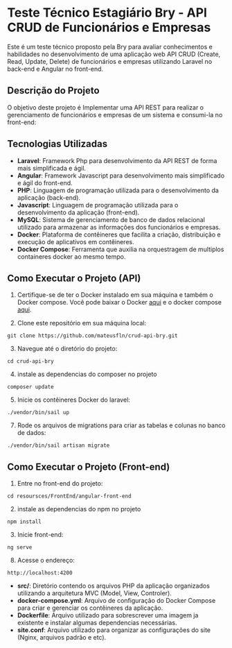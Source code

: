 # Teste Técnico Estagiário Bry - API CRUD de Funcionários e Empresas

Este é um teste técnico proposto pela Bry para avaliar conhecimentos e habilidades no desenvolvimento de uma aplicação web API CRUD (Create, Read, Update, Delete) de funcionários e empresas utilizando Laravel no back-end e Angular no front-end.

## Descrição do Projeto

O objetivo deste projeto é Implementar uma API REST para realizar o gerenciamento de funcionários e empresas de um sistema e consumi-la no front-end:

## Tecnologias Utilizadas

- **Laravel**: Framework Php para desenvolvimento da API REST de forma mais simplificada e ágil.
- **Angular**: Framework Javascript para desenvolvimento mais simplificado e ágil do front-end.
- **PHP**: Linguagem de programação utilizada para o desenvolvimento da aplicação (back-end).
- **Javascript**: Linguagem de programação utilizada para o desenvolvimento da aplicação (front-end).
- **MySQL**: Sistema de gerenciamento de banco de dados relacional utilizado para armazenar as informações dos funcionários e empresas.
- **Docker**: Plataforma de contêineres que facilita a criação, distribuição e execução de aplicativos em contêineres.
- **Docker Compose**: Ferramenta que auxilia na orquestragem de multiplos containeres docker ao mesmo tempo.

## Como Executar o Projeto (API)

1. Certifique-se de ter o Docker instalado em sua máquina e também o Docker compose. Você pode baixar o Docker [aqui](https://www.docker.com/get-started) e o docker compose [aqui](https://docs.docker.com/compose/install/).

2. Clone este repositório em sua máquina local:

```
git clone https://github.com/mateusfln/crud-api-bry.git
```

3. Navegue até o diretório do projeto:

```
cd crud-api-bry
```
4. instale as dependencias do composer no projeto

```
composer update
```
5. Inicie os contêineres Docker do laravel:

```
./vendor/bin/sail up
```

7. Rode os arquivos de migrations para criar as tabelas e colunas no banco de dados:

```
./vendor/bin/sail artisan migrate
```

## Como Executar o Projeto (Front-end)

1. Entre no front-end do projeto:

```
cd resoursces/FrontEnd/angular-front-end
```

2. instale as dependencias do npm no projeto

```
npm install
```

3. Inicie front-end:

```
ng serve
```

8. Acesse o endereço:

```
http://localhost:4200
```
- **src/**: Diretório contendo os arquivos PHP da aplicação organizados utilizando a arquitetura MVC (Model, View, Controler).
- **docker-compose.yml**: Arquivo de configuração do Docker Compose para criar e gerenciar os contêineres da aplicação.
- **Dockerfile**: Arquivo utilizado para sobrescrever uma imagem ja existente e instalar algumas dependencias necessárias.
- **site.conf**: Arquivo utilizado para organizar as configurações do site (Nginx, arquivos padrão e etc).
